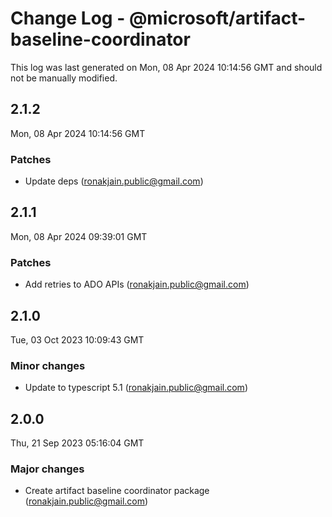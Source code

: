 # Change Log - @microsoft/artifact-baseline-coordinator

This log was last generated on Mon, 08 Apr 2024 10:14:56 GMT and should not be manually modified.

<!-- Start content -->

## 2.1.2

Mon, 08 Apr 2024 10:14:56 GMT

### Patches

- Update deps (ronakjain.public@gmail.com)

## 2.1.1

Mon, 08 Apr 2024 09:39:01 GMT

### Patches

- Add retries to ADO APIs (ronakjain.public@gmail.com)

## 2.1.0

Tue, 03 Oct 2023 10:09:43 GMT

### Minor changes

- Update to typescript 5.1 (ronakjain.public@gmail.com)

## 2.0.0

Thu, 21 Sep 2023 05:16:04 GMT

### Major changes

- Create artifact baseline coordinator package (ronakjain.public@gmail.com)
